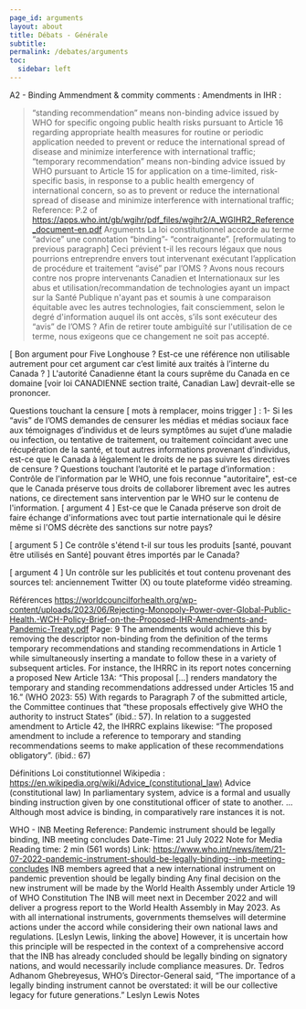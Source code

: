 ```yaml
---
page_id: arguments
layout: about
title: Débats - Générale
subtitle: 
permalink: /debates/arguments
toc:
  sidebar: left
---
```


A2 - Binding
Ammendment & commity comments :
Amendments
in IHR :
> “standing recommendation” means non-binding advice issued by WHO for specific ongoing public health risks pursuant to Article 16 regarding appropriate health measures for routine or periodic application needed to prevent or reduce the international spread of disease and minimize interference with international traffic;
> “temporary recommendation” means non-binding advice issued by WHO pursuant to Article 15 for application on a time-limited, risk-specific basis, in response to a public health emergency of international concern, so as to prevent or reduce the international spread of disease and minimize interference with international traffic;
Reference: P.2 of https://apps.who.int/gb/wgihr/pdf_files/wgihr2/A_WGIHR2_Reference_document-en.pdf
Arguments
La loi constitutionnel accorde au terme “advice” une connotation “binding”- “contraignante”.
[reformulating to previous paragraph] Ceci prévient t-il les recours légaux que nous pourrions entreprendre envers tout intervenant exécutant l’application de procédure et traitement “avisé” par l’OMS ? Avons nous recours contre nos propre intervenants Canadien et Internationaux sur les abus et utilisation/recommandation de technologies ayant un impact sur la Santé Publique n'ayant pas et soumis à une comparaison équitable avec les autres technologies, fait consciemment, selon le degré d'information auquel ils ont accès, s’ils sont exécuteur des “avis” de l’OMS ? 
Afin de retirer toute ambiguïté sur l'utilisation de ce terme, nous exigeons que ce changement ne soit pas accepté. 

[ Bon argument pour Five Longhouse ? Est-ce une référence non utilisable autrement pour cet argument car c’est limité aux traités à l’interne du Canada ? ] L'autorité Canadienne étant la cours suprême du Canada en ce domaine [voir loi CANADIENNE section traité, Canadian Law] devrait-elle se prononcer.


Questions touchant la censure [ mots à remplacer, moins trigger ] :
1- Si les “avis” de l’OMS demandes de censurer les médias et médias sociaux face aux témoignages d’individus et de leurs symptômes au sujet d’une maladie ou infection, ou tentative de traitement, ou traitement coïncidant avec une récupération de la santé, et tout autres informations provenant d’individus, est-ce que le Canada à légalement le droits de ne pas suivre les directives de censure ?
Questions touchant l’autorité et le partage d’information :
Contrôle de l'information par le WHO, une fois reconnue "autoritaire", est-ce que le Canada préserve tous droits de collaborer librement avec les autres nations, ce directement sans intervention par le WHO sur le contenu de l'information.
[ argument 4 ] Est-ce que le Canada préserve son droit de faire échange d'informations avec tout partie internationale qui le désire même si l'OMS décrète des sanctions sur notre pays?


[ argument 5 ] Ce contrôle s'étend t-il sur tous les produits [santé, pouvant être utilisés en Santé] pouvant êtres importés par le Canada?


[ argument 4 ] Un contrôle sur les publicités et tout contenu provenant des sources tel: anciennement Twitter (X) ou toute plateforme vidéo streaming.


Références
https://worldcouncilforhealth.org/wp-content/uploads/2023/06/Rejecting-Monopoly-Power-over-Global-Public-Health.-WCH-Policy-Brief-on-the-Proposed-IHR-Amendments-and-Pandemic-Treaty.pdf
Page: 9
The amendments would achieve this by removing the descriptor non-binding from the definition of the terms temporary recommendations and standing recommendations in Article 1 while simultaneously inserting a mandate to follow these in a variety of subsequent articles. For instance, the IHRRC in its report notes concerning a proposed New Article 13A: “This proposal […] renders mandatory the temporary and standing recommendations addressed under Articles 15 and 16.” (WHO 2023: 55) With regards to Paragraph 7 of the submitted article, the Committee continues that “these proposals effectively give WHO the authority to instruct States” (ibid.: 57). In relation to a suggested amendment to Article 42, the IHRRC explains likewise: “The proposed amendment to include a reference to temporary and standing recommendations seems to make application of these recommendations obligatory”. (ibid.: 67)


Définitions
Loi constitutionnel
Wikipedia : https://en.wikipedia.org/wiki/Advice_(constitutional_law)
Advice (constitutional law)
In parliamentary system, advice is a formal and usually binding instruction given by one constitutional officer of state to another. ...
Although most advice is binding, in comparatively rare instances it is not.


WHO - INB Meeting
Reference: Pandemic instrument should be legally binding, INB meeting concludes
Date-Time: 21 July 2022 Note for Media Reading time: 2 min (561 words)
Link: https://www.who.int/news/item/21-07-2022-pandemic-instrument-should-be-legally-binding--inb-meeting-concludes
INB members agreed that a new international instrument on pandemic prevention should be legally binding
Any final decision on the new instrument will be made by the World Health Assembly under Article 19 of WHO Constitution
The INB will meet next in December 2022 and will deliver a progress report to the World Health Assembly in May 2023.
As with all international instruments, governments themselves will determine actions under the accord while considering their own national laws and regulations.
[Leslyn Lewis, linking the above] However, it is uncertain how this principle will be respected in the context of a comprehensive accord that the INB has already concluded should be legally binding on signatory nations, and would necessarily include compliance measures. Dr. Tedros Adhanom Ghebreyesus, WHO’s Director-General said, “The importance of a legally binding instrument cannot be overstated: it will be our collective legacy for future generations.” Leslyn Lewis Notes

